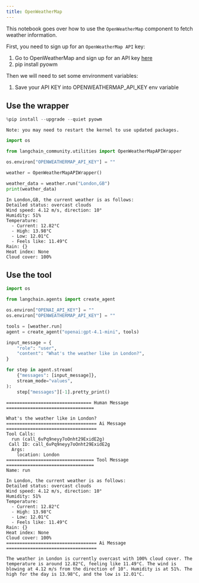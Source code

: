 ```yaml
---
title: OpenWeatherMap
---
```


This notebook goes over how to use the `OpenWeatherMap` component to fetch weather information.

First, you need to sign up for an `OpenWeatherMap API` key:

1. Go to OpenWeatherMap and sign up for an API key [here](https://openweathermap.org/api/)
2. pip install pyowm

Then we will need to set some environment variables:

1. Save your API KEY into OPENWEATHERMAP_API_KEY env variable

## Use the wrapper

```python
%pip install --upgrade --quiet pyowm
```

```output
Note: you may need to restart the kernel to use updated packages.
```

```python
import os

from langchain_community.utilities import OpenWeatherMapAPIWrapper

os.environ["OPENWEATHERMAP_API_KEY"] = ""

weather = OpenWeatherMapAPIWrapper()
```

```python
weather_data = weather.run("London,GB")
print(weather_data)
```

```output
In London,GB, the current weather is as follows:
Detailed status: overcast clouds
Wind speed: 4.12 m/s, direction: 10°
Humidity: 51%
Temperature:
  - Current: 12.82°C
  - High: 13.98°C
  - Low: 12.01°C
  - Feels like: 11.49°C
Rain: {}
Heat index: None
Cloud cover: 100%
```

## Use the tool

```python
import os

from langchain.agents import create_agent

os.environ["OPENAI_API_KEY"] = ""
os.environ["OPENWEATHERMAP_API_KEY"] = ""

tools = [weather.run]
agent = create_agent("openai:gpt-4.1-mini", tools)
```

```python
input_message = {
    "role": "user",
    "content": "What's the weather like in London?",
}

for step in agent.stream(
    {"messages": [input_message]},
    stream_mode="values",
):
    step["messages"][-1].pretty_print()
```

```output
================================ Human Message =================================

What's the weather like in London?
================================== Ai Message ==================================
Tool Calls:
  run (call_6vPq9neyy7oOnht29ExidE2g)
 Call ID: call_6vPq9neyy7oOnht29ExidE2g
  Args:
    location: London
================================= Tool Message =================================
Name: run

In London, the current weather is as follows:
Detailed status: overcast clouds
Wind speed: 4.12 m/s, direction: 10°
Humidity: 51%
Temperature:
  - Current: 12.82°C
  - High: 13.98°C
  - Low: 12.01°C
  - Feels like: 11.49°C
Rain: {}
Heat index: None
Cloud cover: 100%
================================== Ai Message ==================================

The weather in London is currently overcast with 100% cloud cover. The temperature is around 12.82°C, feeling like 11.49°C. The wind is blowing at 4.12 m/s from the direction of 10°. Humidity is at 51%. The high for the day is 13.98°C, and the low is 12.01°C.
```

```python

```
